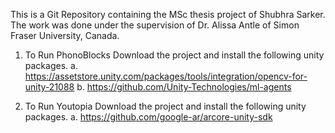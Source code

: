 This is a Git Repository containing the MSc thesis project of Shubhra Sarker. The work was done under the supervision of Dr. Alissa Antle of Simon Fraser University, Canada.

1. To Run PhonoBlocks Download the project and install the following unity packages.
a. https://assetstore.unity.com/packages/tools/integration/opencv-for-unity-21088
b. https://github.com/Unity-Technologies/ml-agents

2. To Run Youtopia Download the project and install the following unity packages.
a. https://github.com/google-ar/arcore-unity-sdk

